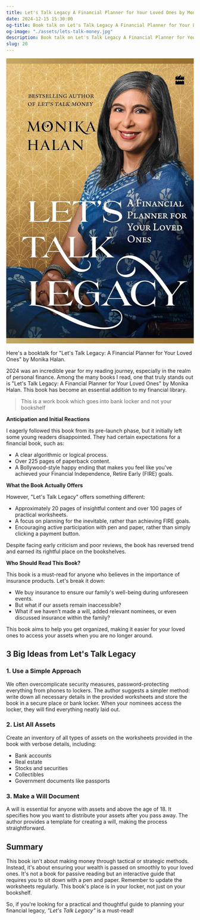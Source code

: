 ```yaml
---
title: Let's Talk Legacy A Financial Planner for Your Loved Ones by Monika Halan
date: 2024-12-15 15:30:00
og-title: Book talk on Let's Talk Legacy A Financial Planner for Your Loved Ones by Monika Halan
og-image: "./assets/lets-talk-money.jpg"
description: Book talk on Let's Talk Legacy A Financial Planner for Your Loved Ones by Monika Halan
slug: 20
---
```


![](./assets/lets-talk-money.jpg)

Here's a booktalk for "Let's Talk Legacy: A Financial Planner for Your Loved Ones" by Monika Halan.

2024 was an incredible year for my reading journey, especially in the realm of personal finance. Among the many books I read, one that truly stands out is "Let's Talk Legacy: A Financial Planner for Your Loved Ones" by Monika Halan. This book has become an essential addition to my financial library.

> This is a work book which goes into bank locker and not your bookshelf

**Anticipation and Initial Reactions**

I eagerly followed this book from its pre-launch phase, but it initially left some young readers disappointed. They had certain expectations for a financial book, such as:

- A clear algorithmic or logical process.
- Over 225 pages of paperback content.
- A Bollywood-style happy ending that makes you feel like you've achieved your Financial Independence, Retire Early (FIRE) goals.

**What the Book Actually Offers**

However, "Let's Talk Legacy" offers something different:

- Approximately 20 pages of insightful content and over 100 pages of practical worksheets.
- A focus on planning for the inevitable, rather than achieving FIRE goals.
- Encouraging active participation with pen and paper, rather than simply clicking a payment button.

Despite facing early criticism and poor reviews, the book has reversed trend and earned its rightful place on the bookshelves.

**Who Should Read This Book?**

This book is a must-read for anyone who believes in the importance of insurance products. Let's break it down:

- We buy insurance to ensure our family's well-being during unforeseen events.
- But what if our assets remain inaccessible?
- What if we haven’t made a will, added relevant nominees, or even discussed insurance within the family?

This book aims to help you get organized, making it easier for your loved ones to access your assets when you are no longer around.

## 3 Big Ideas from Let's Talk Legacy

### 1. Use a Simple Approach

We often overcomplicate security measures, password-protecting everything from phones to lockers. The author suggests a simpler method: write down all necessary details in the provided worksheets and store the book in a secure place or bank locker. When your nominees access the locker, they will find everything neatly laid out.

### 2. List All Assets

Create an inventory of all types of assets on the worksheets provided in the book with verbose details, including:

- Bank accounts
- Real estate
- Stocks and securities
- Collectibles
- Government documents like passports

### 3. Make a Will Document

A will is essential for anyone with assets and above the age of 18. It specifies how you want to distribute your assets after you pass away. The author provides a template for creating a will, making the process straightforward.

## Summary

This book isn't about making money through tactical or strategic methods. Instead, it's about ensuring your wealth is passed on smoothly to your loved ones. It's not a book for passive reading but an interactive guide that requires you to sit down with a pen and paper. Remember to update the worksheets regularly. This book's place is in your locker, not just on your bookshelf.

So, if you're looking for a practical and thoughtful guide to planning your financial legacy, _"Let's Talk Legacy"_ is a must-read!
